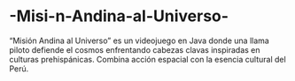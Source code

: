 # -Misi-n-Andina-al-Universo-
“Misión Andina al Universo” es un videojuego en Java donde una llama piloto defiende el cosmos enfrentando cabezas clavas inspiradas en culturas prehispánicas. Combina acción espacial con la esencia cultural del Perú.
